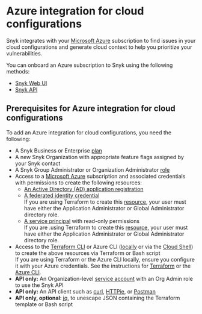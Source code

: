 # Azure integration for cloud configurations

Snyk integrates with your [Microsoft Azure](https://azure.microsoft.com/en-us/) subscription to find issues in your cloud configurations and generate cloud context to help you prioritize your vulnerabilities.

You can onboard an Azure subscription to Snyk using the following methods:

* [Snyk Web UI](azure-integration-web-ui/)
* [Snyk API](snyk-cloud-for-azure-api/)

## Prerequisites for Azure integration for cloud configurations

To add an Azure integration for cloud configurations, you need the following:

* A Snyk Business or Enterprise [plan](https://snyk.io/plans/)
* A new Snyk Organization with appropriate feature flags assigned by your Snyk contact
* A Snyk Group Administrator or Organization Administrator [role](../../../snyk-admin/manage-user-roles-and-permissions/permissions-associated-with-each-pre-defined-role.md)
* Access to a [Microsoft Azure](https://azure.microsoft.com/en-us/) subscription and associated credentials with permissions to create the following resources:
  * [An Active Directory (AD) application registration](https://learn.microsoft.com/en-us/azure/active-directory/develop/app-objects-and-service-principals#application-registration)
  * [A federated identity credential](https://learn.microsoft.com/en-us/azure/active-directory/develop/workload-identity-federation)\
    If you are using Terraform to create this [resource](https://registry.terraform.io/providers/hashicorp/azuread/latest/docs/resources/application\_federated\_identity\_credential#api-permissions), your user must have either the Application Administrator or Global Administrator directory role.
  * [A service principal](https://learn.microsoft.com/en-us/azure/active-directory/develop/app-objects-and-service-principals#service-principal-object) with read-only permissions\
    If you are .using Terraform to create this [resource](https://registry.terraform.io/providers/hashicorp/azuread/latest/docs/resources/service\_principal), your user must have either the Application Administrator or Global Administrator directory role.
* Access to the [Terraform CLI](https://www.terraform.io/downloads) or Azure CLI ([locally](https://learn.microsoft.com/en-us/cli/azure/) or via the [Cloud Shell](https://portal.azure.com/#home)) to create the above resources via Terraform or Bash script\
  If you are using Terraform or the Azure CLI locally, ensure you configure it with your Azure credentials. See the instructions for [Terraform](https://registry.terraform.io/providers/hashicorp/azuread/latest/docs#authenticating-to-azure-active-directory) or the [Azure CLI](https://learn.microsoft.com/en-us/cli/azure/authenticate-azure-cli).
* **API only:** An Organization-level [service account](../../../enterprise-setup/service-accounts/) with an Org Admin role to use the Snyk API
* **API only:** An API client such as [curl](https://curl.se/), [HTTPie](https://httpie.io/), or [Postman](https://www.postman.com/)
* **API only, optional**: [jq](https://stedolan.github.io/jq/), to unescape JSON containing the Terraform template or Bash script

